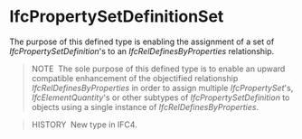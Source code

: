 IfcPropertySetDefinitionSet
===========================

The purpose of this defined type is enabling the assignment of a set of _IfcPropertySetDefinition_'s to an _IfcRelDefinesByProperties_ relationship.

> NOTE&nbsp; The sole purpose of this defined type is to enable an upward compatible enhancement of the objectified relationship _IfcRelDefinesByProperties_ in order to assign multiple _IfcPropertySet_'s, _IfcElementQuantity_'s or other subtypes of _IfcPropertySetDefinition_ to objects using a single instance of _IfcRelDefinesByProperties_.

> HISTORY&nbsp; New type in IFC4.
